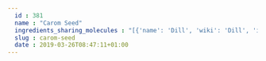```yaml
---
  id : 381
  name : "Carom Seed"
  ingredients_sharing_molecules : "[{'name': 'Dill', 'wiki': 'Dill', 'id': 256, 'category': 'Herb', 'common_molecules': [89594, 6549, 5280443, 5280598, 10364, 4276, 7460, 6054, 7284, 527, 9064, 638278, 6072, 5320250, 5363388, 644104, 5280511, 650, 7461, 5367719, 13144, 4788, 637775, 26049, 6986, 247, 61020, 8452, 6918391, 11142, 439250, 853433, 638011, 1889, 15394, 5280445, 637566, 240, 33931, 7462, 444539, 5365811, 8130, 798, 6569, 2758, 4114, 441005, 440917, 6561, 637542, 441484, 22311, 7438, 24473, 12072, 107971, 5284639, 10448, 11463, 338, 7288, 8723, 8815, 11552, 79803, 1110, 6050, 6654, 5280804, 7463, 17868, 6989, 7439, 5318042, 31260, 2345, 5280863, 442501, 784, 10393, 439341, 7150, 5280343, 1549026, 126, 7654, 7847, 445070, 768, 18818, 323, 11230, 1183, 5281515, 9862, 5281553, 5281708, 637511, 16724, 8175, 31253, 5284503, 802, 180, 72, 61503, 643941, 999, 439246, 244, 443167, 8768, 26447, 439263, 1130, 454, 439570, 878, 637563, 14896, 18635, 7858, 330573, 6616, 8857, 5315892, 11509, 6184, 643779, 107, 6251, 7362, 439533, 11128, 31289, 998]}, {'name': 'Celery', 'wiki': 'Celery', 'id': 329, 'category': 'Spice', 'common_molecules': [89594, 6549, 5280443, 5280598, 4276, 7460, 7847, 6054, 7284, 527, 638278, 6072, 5320250, 5363388, 644104, 5280511, 650, 7461, 5367719, 13144, 4788, 637775, 26049, 6986, 247, 61020, 8452, 6918391, 11142, 853433, 638011, 1889, 10748, 15394, 5317309, 637566, 94217, 240, 33931, 7462, 444539, 5365811, 8130, 798, 6569, 4114, 441005, 440917, 6561, 637542, 441484, 22311, 7438, 24473, 12072, 107971, 5284639, 10448, 11463, 338, 7288, 8723, 11552, 79803, 1110, 6050, 6654, 5280804, 7463, 6989, 7439, 5318042, 31260, 2345, 5280863, 442501, 784, 10393, 439341, 7150, 5280343, 1549026, 126, 7654, 7335, 445070, 768, 18818, 323, 11230, 1183, 5281515, 9862, 5281553, 5281708, 637511, 31253, 6184, 5284503, 802, 180, 72, 61503, 643941, 999, 439246, 244, 443167, 8768, 26447, 439263, 1130, 454, 107, 878, 5280445, 637563, 14896, 18635, 7858, 330573, 6616, 8857, 5315892, 11509, 30248, 643779, 6251, 16441, 7362, 439533, 11128, 31289, 998]}, {'name': 'Pepper', 'wiki': 'Black_pepper', 'id': 339, 'category': 'Spice', 'common_molecules': [89594, 6549, 5280443, 5280598, 10364, 4276, 7460, 6054, 7284, 527, 9064, 638278, 6072, 5320250, 5363388, 644104, 5280511, 650, 7461, 5367719, 13144, 4788, 637775, 26049, 6986, 247, 61020, 8452, 6918391, 11142, 439250, 853433, 638011, 1889, 15394, 5280445, 637566, 240, 33931, 7462, 444539, 5365811, 8130, 798, 6569, 2758, 441005, 440917, 6561, 637542, 441484, 22311, 24473, 12072, 107971, 5284639, 10448, 3473, 11463, 338, 7288, 8723, 8815, 11552, 79803, 1110, 6050, 6654, 5280804, 7463, 17868, 6989, 7439, 5318042, 31260, 2345, 5280863, 442501, 784, 442009, 439341, 7150, 5280343, 1549026, 126, 7654, 7847, 445070, 768, 18818, 323, 11230, 1183, 5281515, 9862, 5281553, 5281708, 637511, 31253, 5284503, 802, 180, 72, 61503, 643941, 999, 439246, 244, 8768, 10393, 26447, 439263, 1130, 454, 107, 878, 7136, 637563, 14896, 18635, 7858, 330573, 6616, 8857, 5315892, 11509, 8842, 6184, 643779, 6251, 439533, 11128, 16441, 998]}, {'name': 'Spearmint', 'wiki': 'Spearmint', 'id': 266, 'category': 'Herb', 'common_molecules': [89594, 6549, 5280443, 5280598, 10364, 7460, 6054, 7284, 527, 638278, 6072, 5320250, 5363388, 644104, 5280511, 650, 7461, 5367719, 13144, 4788, 637775, 26049, 6986, 247, 61020, 10819, 8452, 6918391, 439250, 853433, 638011, 1889, 15394, 5280445, 637566, 240, 33931, 7462, 5365811, 8130, 798, 6569, 2758, 441005, 6561, 637542, 441484, 22311, 7438, 24473, 12072, 107971, 5284639, 10448, 11463, 338, 7288, 8723, 11552, 79803, 1110, 6050, 6654, 7463, 17868, 6989, 7439, 5318042, 31260, 2345, 5280863, 442501, 784, 10393, 439341, 7150, 5280343, 1549026, 126, 7654, 7847, 445070, 768, 18818, 323, 11230, 1183, 5281515, 9862, 5281553, 5281708, 637511, 31253, 6184, 5284503, 802, 180, 72, 61503, 643941, 999, 439246, 244, 443167, 8768, 26447, 439263, 1130, 454, 439570, 878, 444539, 14896, 18635, 7858, 330573, 6616, 8857, 5315892, 11509, 30248, 643779, 107, 6251, 16441, 7362, 439533, 11128, 31289, 998]}, {'name': 'Laurel', 'wiki': 'Laurus_nobilis', 'id': 305, 'category': 'Plant', 'common_molecules': [89594, 6549, 5280443, 5280598, 10364, 7460, 6054, 7284, 527, 9064, 638278, 6072, 5320250, 5363388, 644104, 5280511, 650, 7461, 5367719, 13144, 4788, 637775, 26049, 6986, 247, 61020, 10819, 8452, 6918391, 11142, 853433, 638011, 1889, 15394, 5280445, 637566, 240, 33931, 7462, 444539, 5365811, 8130, 798, 6569, 2758, 441005, 440917, 6561, 637542, 441484, 22311, 107971, 5284639, 10448, 3473, 11463, 338, 7288, 8723, 8815, 11552, 79803, 1110, 6050, 6654, 5280804, 7463, 17868, 7439, 5318042, 31260, 2345, 5280863, 442501, 784, 8857, 439341, 7150, 5280343, 1549026, 126, 7654, 7847, 445070, 768, 18818, 323, 11230, 1183, 5281515, 9862, 5281553, 5281708, 637511, 31253, 5284503, 802, 180, 72, 61503, 643941, 999, 439246, 244, 8768, 10393, 26447, 439263, 1130, 454, 107, 878, 7136, 637563, 14896, 18635, 7858, 6989, 6616, 442009, 5315892, 11509, 6184, 643779, 6251, 439533, 11128, 998]}]"
  slug : carom-seed
  date : 2019-03-26T08:47:11+01:00
---
```



